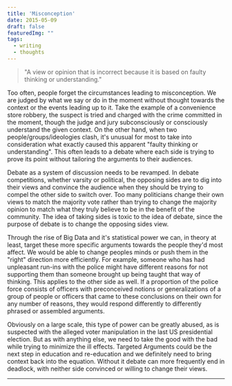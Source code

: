 ```yaml
---
title: 'Misconception'
date: 2015-05-09
draft: false
featuredImg: ""
tags: 
  - writing
  - thoughts
---
```


> "A view or opinion that is incorrect because it is based on faulty thinking or understanding."

Too often, people forget the circumstances leading to misconception. We are judged by what we say or do in the moment without thought towards the context or the events leading up to it. Take the example of a convenience store robbery, the suspect is tried and charged with the crime committed in the moment, though the judge and jury subconsciously or consciously understand the given context. On the other hand, when two people/groups/ideologies clash, it's unusual for most to take into consideration what exactly caused this apparent "faulty thinking or understanding". This often leads to a debate where each side is trying to prove its point without tailoring the arguments to their audiences.

Debate as a system of discussion needs to be revamped. In debate competitions, whether varsity or political, the opposing sides are to dig into their views and convince the audience when they should be trying to compel the other side to switch over. Too many politicians change their own views to match the majority vote rather than trying to change the majority opinion to match what they truly believe to be in the benefit of the community. The idea of taking sides is toxic to the idea of debate, since the purpose of debate is to change the opposing sides view.

Through the rise of Big Data and it's statistical power we can, in theory at least, target these more specific arguments towards the people they'd most affect. We would be able to change peoples minds or push them in the "right" direction more efficiently. For example, someone who has had unpleasant run-ins with the police might have different reasons for not supporting them than someone brought up being taught that way of thinking. This applies to the other side as well. If a proportion of the police force consists of officers with preconceived notions or generalizations of a group of people or officers that came to these conclusions on their own for any number of reasons, they would respond differently to differently phrased or assembled arguments.

Obviously on a large scale, this type of power can be greatly abused, as is suspected with the alleged voter manipulation in the last US presidential election. But as with anything else, we need to take the good with the bad while trying to minimize the ill effects. Targeted Arguments could be the next step in education and re-education and we definitely need to bring context back into the equation. Without it debate can more frequently end in deadlock, with neither side convinced or willing to change their views.

---